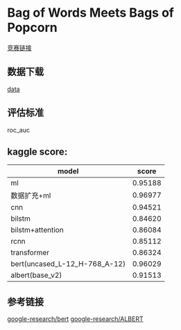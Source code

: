 # Bag of Words Meets Bags of Popcorn
[竞赛链接](https://www.kaggle.com/c/word2vec-nlp-tutorial)
## 数据下载
[data](https://www.kaggle.com/c/word2vec-nlp-tutorial/data)
## 评估标准
roc_auc
## kaggle score:
|model|score|
|---|---|
|ml|0.95188|
|数据扩充+ml|0.96977|
|cnn|0.94521|
|bilstm|0.84620|
|bilstm+attention|0.86084|
|rcnn|0.85112|
|transformer|0.86324|
|bert(uncased_L-12_H-768_A-12)|0.96029|
|albert(base_v2)|0.91513|

## 参考链接
[google-research/bert](https://github.com/google-research/bert)
[google-research/ALBERT](https://github.com/google-research/ALBERT)


